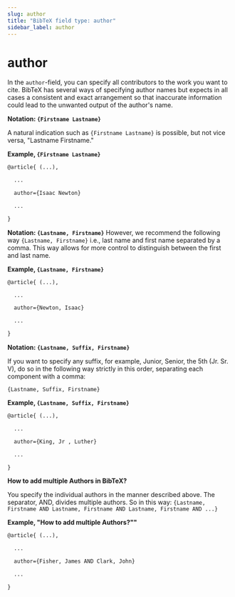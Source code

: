 ```yaml
---
slug: author
title: "BibTeX field type: author"
sidebar_label: author
---
```


# author

In the ``author``-field, you can specify all contributors to the work you want to cite. BibTeX has several ways of specifying author names but expects in all cases a consistent and exact arrangement so that inaccurate information could lead to the unwanted output of the author's name.

**Notation: ``{Firstname Lastname}``**

A natural indication such as ``{Firstname Lastname}`` is possible, but not vice versa, "Lastname Firstname."

**Example, ``{Firstname Lastname}``**

```tex
@article{ (...),

  ...

  author={Isaac Newton}

  ...

}
```


**Notation: ``{Lastname, Firstname}``**
However, we recommend the following way ``{Lastname, Firstname}`` i.e., last name and first name separated by a comma. This way allows for more control to distinguish between the first and last name.

**Example, ``{Lastname, Firstname}``**

```tex
@article{ (...),

  ...

  author={Newton, Isaac}

  ...

}
```


**Notation: ``{Lastname, Suffix, Firstname}``**

If you want to specify any suffix, for example, Junior, Senior, the 5th (Jr. Sr. V), do so in the following way strictly in this order, separating each component with a comma:

``{Lastname, Suffix, Firstname}``

**Example, ``{Lastname, Suffix, Firstname}``**

```tex
@article{ (...),

  ...

  author={King, Jr , Luther}

  ...

}
```

**How to add multiple Authors in BibTeX?**

You specify the individual authors in the manner described above. The separator, AND, divides multiple authors. So in this way:
``{Lastname, Firstname AND Lastname, Firstname AND Lastname, Firstname AND ...}``


**Example, "How to add multiple Authors?""**

```tex
@article{ (...),

  ...

  author={Fisher, James AND Clark, John}

  ...

}
```
